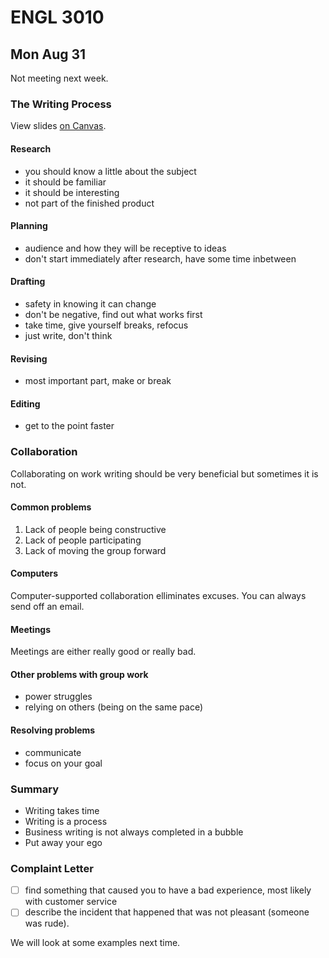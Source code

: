 # ENGL 3010

## Mon Aug 31

Not meeting next week.

### The Writing Process

View slides [on Canvas](https://dixie.instructure.com/courses/333229/files/50016096?module_item_id=3388250).

#### Research

* you should know a little about the subject
* it should be familiar
* it should be interesting
* not part of the finished product

#### Planning

* audience and how they will be receptive to ideas
* don't start immediately after research, have some time inbetween

#### Drafting

* safety in knowing it can change
* don't be negative, find out what works first
* take time, give yourself breaks, refocus
* just write, don't think

#### Revising

* most important part, make or break

#### Editing

* get to the point faster

### Collaboration

Collaborating on work writing should be very beneficial but sometimes it is not.

#### Common problems

1. Lack of people being constructive
2. Lack of people participating
3. Lack of moving the group forward

#### Computers

Computer-supported collaboration elliminates excuses. You can always send off an email.

#### Meetings

Meetings are either really good or really bad.

#### Other problems with group work

* power struggles
* relying on others (being on the same pace)

#### Resolving problems

* communicate
* focus on your goal

### Summary

* Writing takes time
* Writing is a process
* Business writing is not always completed in a bubble
* Put away your ego

### Complaint Letter

- [ ] find something that caused you to have a bad experience, most likely with customer service
- [ ] describe the incident that happened that was not pleasant (someone was rude).

We will look at some examples next time.
